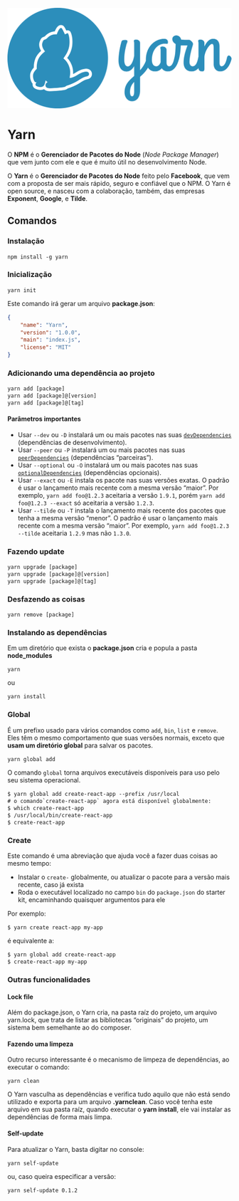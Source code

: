 ![yarn-kitten-full](https://raw.githubusercontent.com/diegoeis/tableless-static-images/master/2016/10/yarn-kitten-full.png)

# Yarn

O **NPM** é o **Gerenciador de Pacotes do Node** (*Node Package Manager*) que vem junto com ele e que é muito útil no desenvolvimento Node.

O **Yarn** é o **Gerenciador de Pacotes do Node** feito pelo **Facebook**, que vem com a proposta de ser mais rápido, seguro e confiável que o NPM. O Yarn é open source, e nasceu com a colaboração, também, das empresas **Exponent**, **Google**, e **Tilde**.

## Comandos

### Instalação

```
npm install -g yarn
```

### Inicialização

```
yarn init
```

Este comando irá gerar um arquivo **package.json**:

```json
{
	"name": "Yarn",
	"version": "1.0.0",
	"main": "index.js",
	"license": "MIT"
}
```

### Adicionando uma dependência ao projeto

```
yarn add [package]
yarn add [package]@[version]
yarn add [package]@[tag]
```

#### Parâmetros importantes

- Usar `--dev` ou `-D` instalará um ou mais pacotes nas suas [`devDependencies`](https://yarnpkg.com/pt-BR/docs/dependency-types#toc-dev-dependencies) (dependências de desenvolvimento).
- Usar `--peer` ou `-P` instalará um ou mais pacotes nas suas [`peerDependencies`](https://yarnpkg.com/pt-BR/docs/dependency-types#toc-peer-dependencies) (dependências “parceiras”).
- Usar `--optional` ou `-O` instalará um ou mais pacotes nas suas [`optionalDependencies`](https://yarnpkg.com/pt-BR/docs/dependency-types#toc-optional-dependencies) (dependências opcionais).
- Usar `--exact` ou `-E` instala os pacote nas suas versões exatas. O padrão é usar o lançamento mais recente com a mesma versão “maior”. Por exemplo, `yarn add foo@1.2.3` aceitaria a versão `1.9.1`, porém `yarn add foo@1.2.3 --exact` só aceitaria a versão `1.2.3`.
- Usar `--tilde` ou `-T` instala o lançamento mais recente dos pacotes que tenha a mesma versão “menor”. O padrão é usar o lançamento mais recente com a mesma versão “maior”. Por exemplo, `yarn add foo@1.2.3 --tilde` aceitaria `1.2.9` mas não `1.3.0`.

### Fazendo update

```
yarn upgrade [package]
yarn upgrade [package]@[version]
yarn upgrade [package]@[tag]
```

### Desfazendo as coisas

```
yarn remove [package]
```

### Instalando as dependências

Em um diretório que exista o **package.json** cria e popula a pasta **node_modules**

```
yarn
```

ou

```
yarn install
```

### Global

É um prefixo usado para vários comandos como `add`, `bin`, `list` e `remove`. Eles têm o mesmo comportamento que suas versões normais, exceto que **usam um diretório global** para salvar os pacotes.

```
yarn global add
```

O comando `global` torna arquivos executáveis disponíveis para uso pelo seu sistema operacional.

```
$ yarn global add create-react-app --prefix /usr/local
# o comando`create-react-app` agora está disponível globalmente:
$ which create-react-app
$ /usr/local/bin/create-react-app
$ create-react-app
```

### Create

Este comando é uma abreviação que ajuda você a fazer duas coisas ao mesmo tempo:

- Instalar o `create-` globalmente, ou atualizar o pacote para a versão mais recente, caso já exista
- Roda o executável localizado no campo `bin` do `package.json` do starter kit, encaminhando quaisquer argumentos para ele

Por exemplo:

```
$ yarn create react-app my-app
```

é equivalente a:

```
$ yarn global add create-react-app
$ create-react-app my-app
```

### Outras funcionalidades

#### Lock file

Além do package.json, o Yarn cria, na pasta raíz do projeto, um arquivo yarn.lock, que trata de listar as bibliotecas “originais” do projeto, um sistema bem semelhante ao do composer.

#### Fazendo uma limpeza

Outro recurso interessante é o mecanismo de limpeza de dependências, ao executar o comando:

```
yarn clean
```

O Yarn vasculha as dependências e verifica tudo aquilo que não está sendo utilizado e exporta para um arquivo **.yarnclean**. Caso você tenha este arquivo em sua pasta raíz, quando executar o **yarn install**, ele vai instalar as dependências de forma mais limpa.

#### Self-update

Para atualizar o Yarn, basta digitar no console:

```
yarn self-update
```

ou, caso queira especificar a versão:

```
yarn self-update 0.1.2
```

